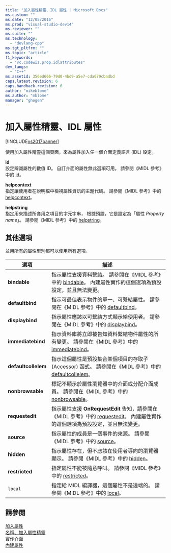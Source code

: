 ```yaml
---
title: "加入屬性精靈、IDL 屬性 | Microsoft Docs"
ms.custom: ""
ms.date: "12/05/2016"
ms.prod: "visual-studio-dev14"
ms.reviewer: ""
ms.suite: ""
ms.technology: 
  - "devlang-cpp"
ms.tgt_pltfrm: ""
ms.topic: "article"
f1_keywords: 
  - "vc.codewiz.prop.idlattributes"
dev_langs: 
  - "C++"
ms.assetid: 356ed666-79d0-4bd9-a5e7-cda679cbadbd
caps.latest.revision: 6
caps.handback.revision: 6
author: "mikeblome"
ms.author: "mblome"
manager: "ghogen"
---
```

# 加入屬性精靈、IDL 屬性
[!INCLUDE[vs2017banner](../assembler/inline/includes/vs2017banner.md)]

使用加入屬性精靈這個頁面，來為屬性加入任一個介面定義語言 \(IDL\) 設定。  
  
 **id**  
 設定辨識屬性的數值 ID。  自訂介面的屬性無此選項可用。  請參閱《MIDL 參考》中的 [id](http://msdn.microsoft.com/library/windows/desktop/aa367040)。  
  
 **helpcontext**  
 指定讓使用者在說明檔中檢視屬性資訊的主題代碼。  請參閱《MIDL 參考》中的 [helpcontext](http://msdn.microsoft.com/library/windows/desktop/aa366851)。  
  
 **helpstring**  
 指定用來描述所套用之項目的字元字串，  根據預設，它是設定為「屬性 *Property name*」。 請參閱《MIDL 參考》中的 [helpstring](http://msdn.microsoft.com/library/windows/desktop/aa366856)。  
  
## 其他選項  
 並用所有的屬性型別都可以使用所有選項。  
  
|選項|描述|  
|--------|--------|  
|**bindable**|指示屬性支援資料繫結。  請參閱在《MIDL 參考》中的 [bindable](http://msdn.microsoft.com/library/windows/desktop/aa366738)。  內建屬性實作的這個選項為預設設定，並且無法變更。|  
|**defaultbind**|指示可最佳表示物件的單一、可繫結屬性。  請參閱在《MIDL 參考》中的 [defaultbind](http://msdn.microsoft.com/library/windows/desktop/aa366790)。|  
|**displaybind**|指示屬性應該以可繫結方式顯示給使用者。  請參閱在《MIDL 參考》中的 [displaybind](http://msdn.microsoft.com/library/windows/desktop/aa366804)。|  
|**immediatebind**|指示資料庫將立即被告知資料繫結物件屬性的所有變更。  請參閱在《MIDL 參考》中的 [immediatebind](http://msdn.microsoft.com/library/windows/desktop/aa367045)。|  
|**defaultcollelem**|指示這個屬性是預設集合某個項目的存取子 \(Accessor\) 函式。  請參閱在《MIDL 參考》中的 [defaultcollelem](http://msdn.microsoft.com/library/windows/desktop/aa366792)。|  
|**nonbrowsable**|標記不顯示於屬性瀏覽器中的介面或分配介面成員。  請參閱在《MIDL 參考》中的 [nonbrowsable](http://msdn.microsoft.com/library/windows/desktop/aa367117)。|  
|**requestedit**|指示屬性支援 **OnRequestEdit** 告知，請參閱在《MIDL 參考》中的 [requestedit](http://msdn.microsoft.com/library/windows/desktop/aa367155)。  內建屬性實作的這個選項為預設設定，並且無法變更。|  
|**source**|指示屬性的成員是一個事件的來源。  請參閱《MIDL 參考》中的 [source](http://msdn.microsoft.com/library/windows/desktop/aa367166)。|  
|**hidden**|指示屬性存在，但不應該在使用者導向的瀏覽器顯示。  請參閱《MIDL 參考》中的 [hidden](http://msdn.microsoft.com/library/windows/desktop/aa366861)。|  
|**restricted**|指定屬性不能被隨意呼叫。  請參閱《MIDL 參考》中的 [restricted](http://msdn.microsoft.com/library/windows/desktop/aa367157)。|  
|`local`|指定給 MIDL 編譯器，這個屬性不是遠端的。  請參閱《MIDL 參考》中的 [local](http://msdn.microsoft.com/library/windows/desktop/aa367071)。|  
  
## 請參閱  
 [加入屬性](../ide/adding-a-property-visual-cpp.md)   
 [名稱、加入屬性精靈](../ide/names-add-property-wizard.md)   
 [實作介面](../ide/implementing-an-interface-visual-cpp.md)   
 [內建屬性](../ide/stock-properties.md)